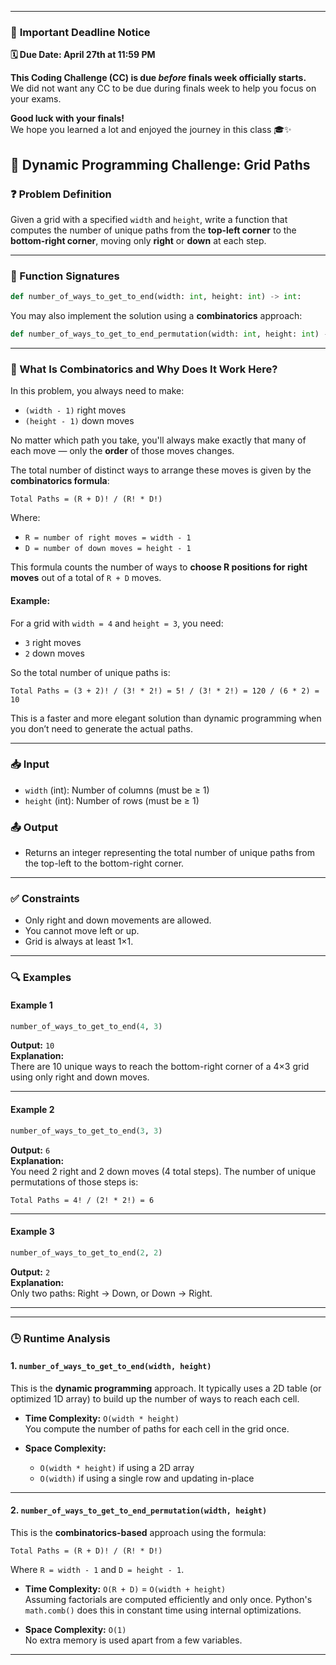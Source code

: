 

---

### 🚨 **Important Deadline Notice**

**🗓️ Due Date: April 27th at 11:59 PM**

**This Coding Challenge (CC) is due *before* finals week officially starts.**  
We did not want any CC to be due during finals week to help you focus on your exams.

**Good luck with your finals!**  
We hope you learned a lot and enjoyed the journey in this class 🎓✨



## 🧠 Dynamic Programming Challenge: Grid Paths

### ❓ Problem Definition

Given a grid with a specified `width` and `height`, write a function that computes the number of unique paths from the **top-left corner** to the **bottom-right corner**, moving only **right** or **down** at each step.

---

### 🔧 Function Signatures

```python
def number_of_ways_to_get_to_end(width: int, height: int) -> int:
```

You may also implement the solution using a **combinatorics** approach:

```python
def number_of_ways_to_get_to_end_permutation(width: int, height: int) -> int:
```

---

### 🧮 What Is Combinatorics and Why Does It Work Here?

In this problem, you always need to make:

- `(width - 1)` right moves  
- `(height - 1)` down moves  

No matter which path you take, you'll always make exactly that many of each move — only the **order** of those moves changes.

The total number of distinct ways to arrange these moves is given by the **combinatorics formula**:

```
Total Paths = (R + D)! / (R! * D!)
```

Where:
- `R = number of right moves = width - 1`
- `D = number of down moves = height - 1`

This formula counts the number of ways to **choose R positions for right moves** out of a total of `R + D` moves.

#### Example:

For a grid with `width = 4` and `height = 3`, you need:
- `3` right moves
- `2` down moves

So the total number of unique paths is:

```
Total Paths = (3 + 2)! / (3! * 2!) = 5! / (3! * 2!) = 120 / (6 * 2) = 10
```

This is a faster and more elegant solution than dynamic programming when you don’t need to generate the actual paths.

---

### 📥 Input

- `width` (int): Number of columns (must be ≥ 1)
- `height` (int): Number of rows (must be ≥ 1)

### 📤 Output

- Returns an integer representing the total number of unique paths from the top-left to the bottom-right corner.

---

### ✅ Constraints

- Only right and down movements are allowed.
- You cannot move left or up.
- Grid is always at least 1×1.

---

### 🔍 Examples

#### Example 1

```python
number_of_ways_to_get_to_end(4, 3)
```

**Output:** `10`  
**Explanation:**  
There are 10 unique ways to reach the bottom-right corner of a 4×3 grid using only right and down moves.

---

#### Example 2

```python
number_of_ways_to_get_to_end(3, 3)
```

**Output:** `6`  
**Explanation:**  
You need 2 right and 2 down moves (4 total steps). The number of unique permutations of those steps is:

```
Total Paths = 4! / (2! * 2!) = 6
```

---

#### Example 3

```python
number_of_ways_to_get_to_end(2, 2)
```

**Output:** `2`  
**Explanation:**  
Only two paths: Right → Down, or Down → Right.

---
---

### 🕒 Runtime Analysis

#### 1. `number_of_ways_to_get_to_end(width, height)`

This is the **dynamic programming** approach. It typically uses a 2D table (or optimized 1D array) to build up the number of ways to reach each cell.

- **Time Complexity:** `O(width * height)`  
  You compute the number of paths for each cell in the grid once.
  
- **Space Complexity:**  
  - `O(width * height)` if using a 2D array  
  - `O(width)` if using a single row and updating in-place

---

#### 2. `number_of_ways_to_get_to_end_permutation(width, height)`

This is the **combinatorics-based** approach using the formula:

```
Total Paths = (R + D)! / (R! * D!)
```

Where `R = width - 1` and `D = height - 1`.

- **Time Complexity:** `O(R + D)` = `O(width + height)`  
  Assuming factorials are computed efficiently and only once. Python's `math.comb()` does this in constant time using internal optimizations.

- **Space Complexity:** `O(1)`  
  No extra memory is used apart from a few variables.

---

